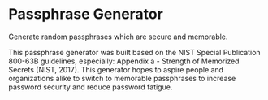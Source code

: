 # Passphrase Generator
Generate random passphrases which are secure and memorable.

This passphrase generator was built based on the NIST Special Publication 800-63B guidelines, especially: Appendix a - Strength of Memorized Secrets (NIST, 2017). This generator hopes to aspire people and organizations alike to switch to memorable passphrases to increase password security and reduce password fatigue.
